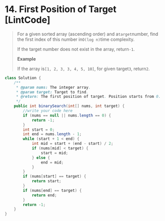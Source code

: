 # 14. First Position of Target \[LintCode\]

> For a given sorted array \(ascending order\) and a`target`number, find the first index of this number in`O(log n)`time complexity.
>
> If the target number does not exist in the array, return`-1`.
>
> **Example**
>
> If the array is`[1, 2, 3, 3, 4, 5, 10]`, for given target`3`, return`2`.

```java
class Solution {
    /**
     * @param nums: The integer array.
     * @param target: Target to find.
     * @return: The first position of target. Position starts from 0.
     */
    public int binarySearch(int[] nums, int target) {
        //write your code here
        if (nums == null || nums.length == 0) {
            return -1;
        }
        int start = 0;
        int end = nums.length - 1;
        while (start + 1 < end) {
            int mid = start + (end - start) / 2;
            if (nums[mid] < target) {
                start = mid;
            } else {
                end = mid;
            }
        }
        if (nums[start] == target) {
            return start;
        }
        if (nums[end] == target) {
            return end;
        }
        return -1;
    }
}
```




